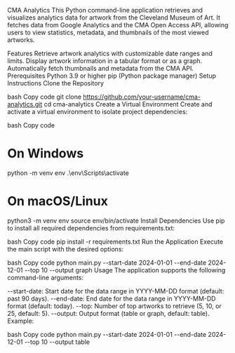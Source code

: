 CMA Analytics
This Python command-line application retrieves and visualizes analytics data for artwork from the Cleveland Museum of Art. It fetches data from Google Analytics and the CMA Open Access API, allowing users to view statistics, metadata, and thumbnails of the most viewed artworks.

Features
Retrieve artwork analytics with customizable date ranges and limits.
Display artwork information in a tabular format or as a graph.
Automatically fetch thumbnails and metadata from the CMA API.
Prerequisites
Python 3.9 or higher
pip (Python package manager)
Setup Instructions
Clone the Repository

bash
Copy code
git clone https://github.com/your-username/cma-analytics.git
cd cma-analytics
Create a Virtual Environment
Create and activate a virtual environment to isolate project dependencies:

bash
Copy code
# On Windows
python -m venv env
.\env\Scripts\activate

# On macOS/Linux
python3 -m venv env
source env/bin/activate
Install Dependencies
Use pip to install all required dependencies from requirements.txt:

bash
Copy code
pip install -r requirements.txt
Run the Application
Execute the main script with the desired options:

bash
Copy code
python main.py --start-date 2024-01-01 --end-date 2024-12-01 --top 10 --output graph
Usage
The application supports the following command-line arguments:

--start-date: Start date for the data range in YYYY-MM-DD format (default: past 90 days).
--end-date: End date for the data range in YYYY-MM-DD format (default: today).
--top: Number of top artworks to retrieve (5, 10, or 25, default: 5).
--output: Output format (table or graph, default: table).
Example:

bash
Copy code
python main.py --start-date 2024-01-01 --end-date 2024-12-01 --top 10 --output table
